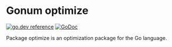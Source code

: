 # Gonum optimize

[![go.dev reference](https://pkg.go.dev/badge/gonum.org/v1/gonum/optimize)](https://pkg.go.dev/gonum.org/v1/gonum/optimize)
[![GoDoc](https://godocs.io/gonum.org/v1/gonum/optimize?status.svg)](https://godocs.io/gonum.org/v1/gonum/optimize)

Package optimize is an optimization package for the Go language.
